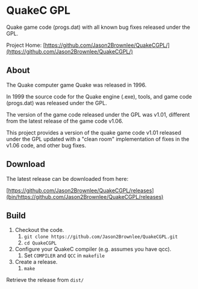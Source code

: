 # QuakeC GPL

Quake game code (progs.dat) with all known bug fixes released under the GPL.

Project Home:
[https://github.com/Jason2Brownlee/QuakeCGPL/](https://github.com/Jason2Brownlee/QuakeCGPL/)

## About

The Quake computer game Quake was released in 1996.

In 1999 the source code for the Quake engine (.exe), tools, and game code (progs.dat) was released under the GPL.

The version of the game code released under the GPL was v1.01, different from the latest release of the game code v1.06.

This project provides a version of the quake game code v1.01 released under the GPL updated with a "clean room" implementation of fixes in the v1.06 code, and other bug fixes.

## Download

The latest release can be downloaded from here:

[https://github.com/Jason2Brownlee/QuakeCGPL/releases](bin/https://github.com/Jason2Brownlee/QuakeCGPL/releases)

## Build

1. Checkout the code.
	1. `git clone https://github.com/Jason2Brownlee/QuakeCGPL.git`
	2. `cd QuakeCGPL`
2. Configure your QuakeC compiler (e.g. assumes you have qcc).
	1. Set `COMPILER` and `QCC` in `makefile`
3. Create a release.
	1. `make`

Retrieve the release from `dist/`

